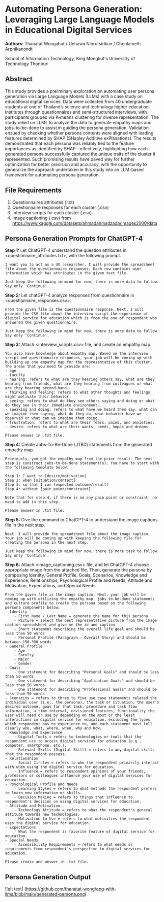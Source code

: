 # Automating Persona Generation: Leveraging Large Language Models in Educational Digital Services
**Authors:**  Thanatat Wongabut / Unhawa Ninrutsirikun / Chonlameth Arpnikanondt

School of Information Technology, King Mongkut's University of Technology Thonburi

## Abstract
This study provides a preliminary exploration on automating user persona generation via Large Language Models (LLMs) with a case study on educational digital services. Data were collected from 40 undergraduate students at one of Thailand’s science and technology higher education institutes through questionnaires and semi-structured interviews, with participants grouped via K-means clustering for diverse representation. The study relied on LLMs to analyze the data to generate empathy maps and jobs-to-be-done to assist in guiding the persona generation. Validation ensued by checking whether persona contents were aligned with leading features determined by SHAP (SHapley Additive exPlanations). The results demonstrated that each persona was reliably tied to the feature importances as identified by SHAP—effectively, highlighting how each generated persona successfully captured the unique traits of the cluster it represented. Such promising results have paved way for further optimization for better precision and accuracy, with the opportunity to generalize the approach undertaken in this study into an LLM-based framework for automating persona generation.

## File Requirements
1. Questionnaires attributes (.txt)
2. Questionnaire responses for each cluster (.csv)
3. Interview scripts for each cluster (.csv)
4. Image captioning (.csv) from https://www.kaggle.com/datasets/ahmadahmadzada/images2000/data

## Persona Generation Prompts for ChatGPT-4

**Step 1:** Let ChatGPT-4 understand the question attributes in <questionnaire_attributes.txt>, with the following prompt. 

```
I want you to act as a UX researcher. I will provide the spreadsheet file about the questionnaire responses. Each row contains user information which has attributes in the given text file.

Just keep the following in mind for now, there is more data to follow. Say only 'Continue'.
```

**Step 2:** Let chatGPT-4 analyze responses from questionnaire in <questionnaire_responses.csv>.
```
From the given file is the questionnaire response. Next, I will provide the CSV file about the interview script the experience of digital service for education which is from the one of respondent who answered the given questionnaire. 

Just keep the following in mind for now, there is more data to follow. Say only 'Continue'.
```

**Step 3:** Attach <interview_scripts.csv> file, and create an empathy map.
```
You also have knowledge about empathy map. Based on the interview script and questionnaire responses, your job will be coming up with building up one empathy map for the representative of this cluster. The areas that you need to provide are:
- age 
- faculty 
- hearing: refers to what are they hearing others say, what are they hearing from friends, what are they hearing from colleagues or what are they hearing second-hand. 
- thinking and feeling: refers to what other thoughts and feelings might motivate their behavior. 
- seeing: refers to what do they see others saying and doing or what do they see in their immediate environment. 
- speaking and doing: refers to what have we heard them say, what can we imagine them saying, what do they do, what behavior have we observed or what can we imagine them doing. 
- frustration: refers to what are their fears, pains, and anxieties.
- desire: refers to what are their wants, needs, hopes and dreams.

Please answer in .txt file.
```

**Step 4:** Create Jobs-To-Be-Done (JTBD) statements from the generated empathy map.
```
Previously, you got the empathy map from the prior result. The next step is construct jobs-to-be-done statement(s). You have to start with the following template below:

Step 1: I want to [desire/motivation]
Step 2: when [situation/context]
Step 3: so that I can [expected outcome/result]
Step 4: without [pain point/constraint]

Note that for step 4, if there is no any pain point or constraint, no need to add in this step.

Please answer in .txt file.
```
**Step 5:** Give the command to ChatGPT-4 to understand the image captions file in the next step.
```
Next, I will provide the spreadsheet file about the image caption. Your job will be coming up with keeping the following file for creating the persona in the next step.

Just keep the following in mind for now, there is more task to follow. Say only 'Continue'.
```

**Step 6:** Attach <image_captioning.csv> file, and let ChatGPT-4 choose appropriate image from the attached file. Then, generate the persona by composing Identity, General Profile, Goals, Scenarios, Knowledge and Experience, Relationships, Psychological Profile and Needs, Attitude and Motivation, Expectations, and Special Needs.
```
From the given file is the image caption. Next, your job will be coming up with utilizing the empathy map, jobs-to-be-done statements and culture profile to create the persona based on the following persona components below:
- Identity
	- First Name / Last Name = generate the name for this persona
	- Picture = select the best representative picture from the image caption spreadsheet and give me the id and caption
	- Short statement describing the overall life goal and should be less than 50 words
	- Personal Profile (Paragraph - Overall Story) and should be between 150-300 words
- General Profile
	- Age
	- Faculty
	- Major
	- Gender
- Goals
	- One statement for describing "Personal Goals" and should be less than 50 words
	- One statement for describing "Application Goals" and should be less than 50 words
	- One statement for describing "Professional Goals" and should be less than 50 words
- Scenarios = refers to three to five use case statements related the individual user (i.e., the persona), the task or situation, the user's desired outcome, goal for that task, procedure and task flow information, a time interval, envisioned features, functionality the user will need or use by depending on the most or the least interactions in digital service for education, excluding the types which respondent has no experience to, and each statement must tell clearly who, what, where, when, why and how.
- Knowledge and Experience
	- Digital Tools = refers to technologies or tools that the respondent use to access digital services for education (e.g., computer, smartphone, etc.).
	- Relevant Skills [Digital Skill] = refers to any digital skills that the respondent possess.
- Relationships
	- Social Circles = refers to who the respondent primarily interact with when using the digital service for education.
	- Influence = refers to respondent opinions of your friends, professors or colleagues influence your use of digital services for education.
- Psychological Profile and Needs
	- Learning Styles = refers to what methods the respondent prefers to learn new information or skills.
	- Decision Making = refers to things that influence to respondent's decision on using digital services for education. 
- Attitude and Motivation
	- Technology Attitude = refers to what the respondent's general attitude towards new technologies. 
	- Motivation to Use = refers to what motivities the respondent uses the digital service for education.
- Expectations
	- What the respondent is favorite feature of digital service for education.
- Special Needs
	- Accessibility Requirements = refers to what needs or requirements from respondent's perspective to digital services for education.

Please create and answer in .txt file.
```
## Persona Generation Output
![alt text] (https://github.com/thanatat-wong/apg-with-llms/blob/main/generated-persona.png)
